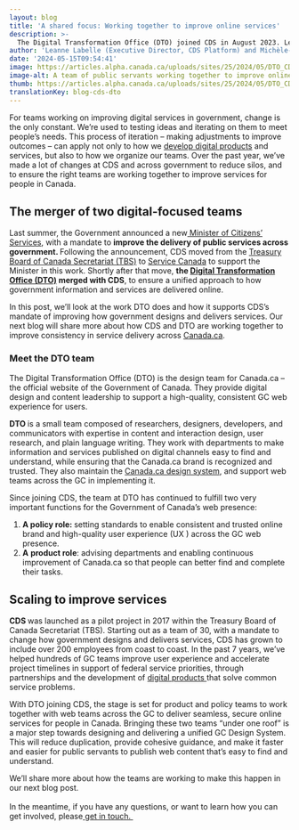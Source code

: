 ```yaml
---
layout: blog
title: 'A shared focus: Working together to improve online services'
description: >-
  The Digital Transformation Office (DTO) joined CDS in August 2023. Learn how they’re working with teams across the GC to improve online services.
author: 'Leanne Labelle (Executive Director, CDS Platform) and Michèle-Renée Charbonneau   (Acting Executive Director, CDS Partnerships)  '
date: '2024-05-15T09:54:41'
image: https://articles.alpha.canada.ca/uploads/sites/25/2024/05/DTO_CDS_DesignSystem_Blog_Post_.jpg
image-alt: A team of public servants working together to improve online services.
thumb: https://articles.alpha.canada.ca/uploads/sites/25/2024/05/DTO_CDS_DesignSystem_Blog_Post_.jpg
translationKey: blog-cds-dto
---
```


<p>For teams working on improving digital services in government, change is the only constant. We’re used to testing ideas and iterating on them to meet people’s needs. This process of iteration – making adjustments to improve outcomes – can apply not only to how we <a href="https://digital.canada.ca/" target="_blank" rel="noreferrer noopener">develop digital products</a> and services, but also to how we organize our teams. Over the past year, we’ve made a lot of changes at CDS and across government to reduce silos, and to ensure the right teams are working together to improve services for people in Canada.&nbsp;&nbsp;</p>



<h2 class="wp-block-heading" id="h-the-merger-of-two-digital-focused-teams-nbsp">The merger of two digital-focused teams&nbsp;</h2>



<p>Last summer, the Government announced a new<a href="https://www.pm.gc.ca/en/mandate-letters/2023/11/10/minister-citizens-services-mandate-letter" target="_blank" rel="noreferrer noopener"> Minister of Citizens’ Services</a>, with a mandate to <strong>improve the delivery of public services across government. </strong>Following the announcement, CDS moved from the <a href="https://www.canada.ca/en/treasury-board-secretariat.html" target="_blank" rel="noreferrer noopener">Treasury Board of Canada Secretariat (TBS)</a> to <a href="https://www.canada.ca/en/employment-social-development/corporate/portfolio/service-canada.html" target="_blank" rel="noreferrer noopener">Service Canada</a> to support the Minister in this work. Shortly after that move, <strong>the </strong><a href="https://design.canada.ca/about/digital-transformation-office.html" target="_blank" rel="noreferrer noopener"><strong>Digital Transformation Office (DTO)</strong></a><strong> merged with CDS</strong>, to ensure a unified approach to how government information and services are delivered online. </p>



<p>In this post, we’ll look at the work DTO does and how it supports CDS’s mandate of improving how government designs and delivers services. Our next blog will share more about how CDS and DTO are working together to improve consistency in service delivery across <a href="https://www.canada.ca/en.html" target="_blank" rel="noreferrer noopener">Canada.ca</a>. </p>



<h3 class="wp-block-heading" id="h-meet-the-dto-team">Meet the DTO team</h3>



<p>The Digital Transformation Office (DTO) is the design team for Canada.ca – the official website of the Government of Canada. They provide digital design and content leadership to support a high-quality, consistent GC web experience for users.&nbsp;</p>



<p><strong>DTO </strong>is a small team composed of researchers, designers, developers, and communicators with expertise in content and interaction design, user research, and plain language writing. They work with departments to make information and services published on digital channels easy to find and understand, while ensuring that the Canada.ca brand is recognized and trusted. They also maintain the <a href="https://design.canada.ca/" target="_blank" rel="noreferrer noopener">Canada.ca design system</a>, and support web teams across the GC in implementing it.&nbsp;</p>



<p>Since joining CDS, the team at DTO has continued to fulfill two very important functions for the Government of Canada’s web presence:</p>



<ol class="wp-block-list">
<li><strong>A policy role: </strong>setting standards to enable consistent and trusted online brand and high-quality user experience (UX ) across the GC web presence.</li>



<li><strong>A</strong> <strong>product role</strong>: advising departments and enabling continuous improvement of Canada.ca so that people can better find and complete their tasks.</li>
</ol>



<h2 class="wp-block-heading" id="h-scaling-to-improve-services">Scaling to improve services</h2>



<p><strong>CDS </strong>was launched as a pilot project in 2017 within the Treasury Board of Canada Secretariat (TBS). Starting out as a team of 30, with a mandate to change how government designs and delivers services, CDS has grown to include over 200 employees from coast to coast. In the past 7 years, we’ve helped hundreds of GC teams improve user experience and accelerate project timelines in support of federal service priorities, through partnerships and the development of <a href="https://digital.canada.ca/" target="_blank" rel="noreferrer noopener">digital products </a>that solve common service problems.&nbsp;&nbsp;</p>



<p>With DTO joining CDS, the stage is set for product and policy teams to work together with web teams across the GC to deliver seamless, secure online services for people in Canada. Bringing these two teams “under one roof” is a major step towards designing and delivering a unified GC Design System. This will reduce duplication, provide cohesive guidance, and make it faster and easier for public servants to publish web content that’s easy to find and understand.&nbsp;&nbsp;</p>



<p>We’ll share more about how the teams are working to make this happen in our next blog post.&nbsp;<br><br>In the meantime, if you have any questions, or want to learn how you can get involved, please<a href="mailto:cds-snc@servicecanada.gc.ca" target="_blank" rel="noreferrer noopener"> get in touch.&nbsp;</a></p>

